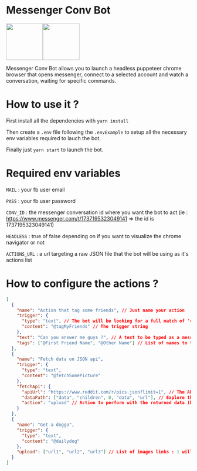 
# Messenger Conv Bot

<img src="https://image.flaticon.com/icons/svg/733/733548.svg" width="100"><img src="https://image.flaticon.com/icons/svg/1547/1547183.svg" width="100">

Messenger Conv Bot allows you to launch a headless puppeteer chrome browser that opens messenger, connect to a selected account and watch a conversation, waiting for specific commands.

# How to use it ?

First install all the dependencies with ```yarn install```

Then create a ```.env``` file following the ```.envExample``` to setup all the necessary env variables required to lauch the bot.

Finally just ```yarn start``` to launch the bot.

# Required env variables

```MAIL``` : your fb user email

```PASS``` : your fb user password

```CONV_ID``` : the messenger conversation id where you want the bot to act (ie : https://www.messenger.com/t/1737195323049141 => the id is 1737195323049141)

```HEADLESS``` : true of false depending on if you want to visualize the chrome navigator or not

```ACTIONS_URL``` : a url targeting a raw JSON file that the bot will be using as it's actions list

# How to configure the actions ?

```json
[
  {
    "name": "Action that tag some friends", // Just name your action
    "trigger": {
      "type": "text", // The bot will be looking for a full match of 'content'
      "content": "@tagMyFriends" // The trigger string
    },
    "text": "Can you answer me guys ?", // A text to be typed as a message
    "tags": ["@First Friend Name", "@Other Name"] // List of names to tag in the conversation (only works for group chats)
  },
  {
    "name": "Fetch data on JSON api",
    "trigger": {
      "type": "text",
      "content": "@fetchSomePicture"
    },
    "fetchApi": {
      "apiUrl": "https://www.reddit.com/r/pics.json?limit=1", // The API url to fetch
      "dataPath": ["data", "children", 0, "data", "url"], // Explore the returned JSON object
      "action": "upload" // Action to perform with the returned data (here upload the picture from the link in the data)
    }
  },
  {
    "name": "Get a doggo",
    "trigger": {
      "type": "text",
      "content": "@dailydog"
    },
    "upload": ["url1", "url2", "url3"] // List of images links : 1 will be randomly choosed and uploaded
  }
]

```